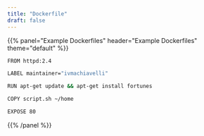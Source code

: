 ```yaml
---
title: "Dockerfile"
draft: false
---
```


{{% panel="Example Dockerfiles" header="Example Dockerfiles" theme="default" %}}
```bash
FROM httpd:2.4

LABEL maintainer="ivmachiavelli"

RUN apt-get update && apt-get install fortunes

COPY script.sh ~/home

EXPOSE 80
```
{{% /panel %}}



